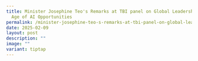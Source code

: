 ```yaml
---
title: Minister Josephine Teo's Remarks at TBI panel on Global Leadership in an
  Age of AI Opportunities
permalink: /minister-josephine-teo-s-remarks-at-tbi-panel-on-global-leadership-in-an-age-of-ai-opportunities/
date: 2025-02-09
layout: post
description: ""
image: ""
variant: tiptap
---
```

